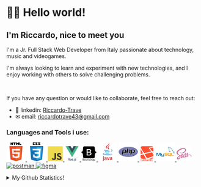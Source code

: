 # 👋🏻 Hello world! 
## I'm Riccardo, nice to meet you
I'm a Jr. Full Stack Web Developer from Italy passionate about technology, music and videogames.


I'm always looking to learn and experiment with new technologies, and I enjoy working with others to solve challenging problems.

<br>

If you have any question or would like to collaborate, feel free to reach out:

  - 🔗 linkedin: [Riccardo-Trave](https://www.linkedin.com/in/riccardotrave/)
  - ✉ email: riccardotrave43@gmail.com</li>

<h3 align="left">Languages and Tools i use:</h3>
<p align="left">  <a href="https://www.w3.org/html/" target="_blank" rel="noreferrer"> <img src="https://raw.githubusercontent.com/devicons/devicon/master/icons/html5/html5-original-wordmark.svg" alt="html5" width="50" height="50"/> </a> <a href="https://www.w3schools.com/css/" target="_blank" rel="noreferrer"> <img src="https://raw.githubusercontent.com/devicons/devicon/master/icons/css3/css3-original-wordmark.svg" alt="css3" width="50" height="50"/> </a> <a href="https://developer.mozilla.org/en-US/docs/Web/JavaScript" target="_blank" rel="noreferrer"> <img src="https://raw.githubusercontent.com/devicons/devicon/master/icons/javascript/javascript-original.svg" alt="javascript" width="40" height="40"/> </a> <a href="https://vuejs.org/" target="_blank" rel="noreferrer"> <img src="https://raw.githubusercontent.com/devicons/devicon/master/icons/vuejs/vuejs-original-wordmark.svg" alt="vuejs" width="40" height="40"/> </a> <a href="https://getbootstrap.com" target="_blank" rel="noreferrer"> <img src="https://raw.githubusercontent.com/devicons/devicon/master/icons/bootstrap/bootstrap-plain-wordmark.svg" alt="bootstrap" width="40" height="40"/> <a href="https://www.w3.org/html/" target="_blank" rel="noreferrer"> <img src="https://raw.githubusercontent.com/devicons/devicon/master/icons/java/java-original-wordmark.svg" alt="java" width="50" height="50"/> </a> <a href="https://www.php.net" target="_blank" rel="noreferrer"> <img src="https://raw.githubusercontent.com/devicons/devicon/master/icons/php/php-original.svg" alt="php" width="50" height="50"/> </a> <a href="https://laravel.com/" target="_blank" rel="noreferrer"> <img src="https://raw.githubusercontent.com/devicons/devicon/master/icons/laravel/laravel-plain-wordmark.svg" alt="laravel" width="40" height="40"/> </a> <a href="https://www.mysql.com/" target="_blank" rel="noreferrer"> <img src="https://raw.githubusercontent.com/devicons/devicon/master/icons/mysql/mysql-original-wordmark.svg" alt="mysql" width="50" height="50"/> </a> <a href="https://sass-lang.com" target="_blank" rel="noreferrer"> <img src="https://raw.githubusercontent.com/devicons/devicon/master/icons/sass/sass-original.svg" alt="sass" width="40" height="40"/> </a> <a href="https://postman.com" target="_blank" rel="noreferrer"> <img src="https://www.vectorlogo.zone/logos/getpostman/getpostman-icon.svg" alt="postman" width="40" height="40"/> </a> <a href="https://www.figma.com/" target="_blank" rel="noreferrer"> <img src="https://www.vectorlogo.zone/logos/figma/figma-icon.svg" alt="figma" width="40" height="40"/> </a> </p>

<details>
<summary>My Github Statistics!</summary>
  <br>

  ![Top Langs](https://github-readme-stats.vercel.app/api/top-langs/?username=RixTerreny&show_icons=true&locale=en&layout=compact&langs_count=8) 
  
  ![Stats](https://github-readme-stats.vercel.app/api?username=RixTerreny&show_icons=true&locale=en&count_private=true) 
  
  ![GitHub Streak](https://github-readme-streak-stats.herokuapp.com?user=RixTerreny)

  ![trophy](https://github-profile-trophy.vercel.app/?username=RixTerreny&margin-w=10&rank=A,B,AA,AAA,S,SS,SSS)

</details>


